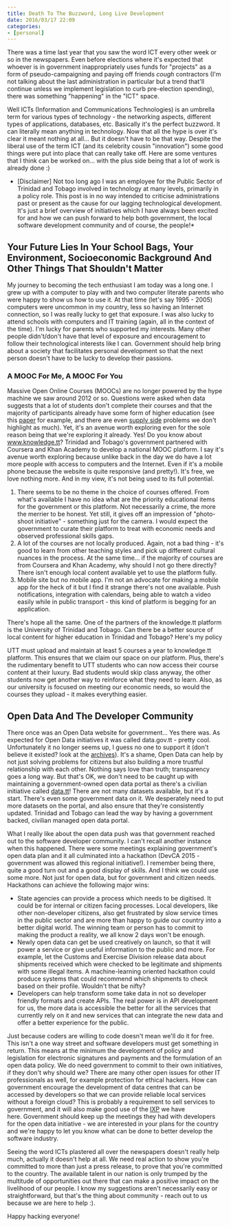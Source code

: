 ```yaml
---
title: Death To The Buzzword, Long Live Development
date: 2016/03/17 22:09
categories:
- [personal]
---
```


There was a time last year that you saw the word ICT every other week or so in the newspapers. Even before elections where it's expected that whoever is in government inappropriately uses funds for "projects" as a form of pseudo-campaigning and paying off friends *cough* contractors (I'm not talking about the last administration in particular but a trend that'll continue unless we implement legislation to curb pre-election spending), there was something "happening" in the "ICT" space.

Well ICTs (Information and Communications Technologies) is an umbrella term for various types of technology - the networking aspects, different types of applications, databases, etc. Basically it's the perfect buzzword. It can literally mean anything in technology. Now that all the hype is over it's clear it meant nothing at all... But it doesn't have to be that way. Despite the liberal use of the term ICT (and its celebrity cousin "innovation") some good things were put into place that can really take off. Here are some ventures that I think can be worked on... with the plus side being that a lot of work is already done :)

* \[Disclaimer\] Not too long ago I was an employee for the Public Sector of Trinidad and Tobago involved in technology at many levels, primarily in a policy role. This post is in no way intended to criticise administrations past or present as the cause for our lagging technological development. It's just a brief overview of initiatives which I have always been excited for and how we can push forward to help both government, the local software development community and of course, the people!*

## Your Future Lies In Your School Bags, Your Environment, Socioeconomic Background And Other Things That Shouldn't Matter

My journey to becoming the tech enthusiast I am today was a long one. I grew up with a computer to play with and two computer literate parents who were happy to show us how to use it. At that time (let's say 1995 - 2005) computers were uncommon in my country, less so having an Internet connection, so I was really lucky to get that exposure. I was also lucky to attend schools with computers and IT training (again, all in the context of the time). I'm lucky for parents who supported my interests. Many other people didn't/don't have that level of exposure and encouragement to follow their technological interests like I can. Government should help bring about a society that facilitates personal development so that the next person doesn't have to be lucky to develop their passions.

### A MOOC For Me, A MOOC For You

Massive Open Online Courses (MOOCs) are no longer powered by the hype machine we saw around 2012 or so. Questions were asked when data suggests that a lot of students don't complete their courses and that the majority of participants already have some form of higher education (see this [paper](http://poseidon01.ssrn.com/delivery.php?ID=281020070003095004110007081019116024050069081053008091070113114125006103085106106031021010033037006104035121114126118006084092045011032005017027021096006110030099026037014034078009064088112015027087068015100099029001023028091022118073113126027092081001&EXT=pdf) for example, and there are even [supply side](http://news.psu.edu/story/395292/2016/02/29/research/mooc-instructors-may-need-more-support-successful-courses) problems we don't highlight as much). Yet, it's an avenue worth exploring even for the sole reason being that we're exploring it already. Yes! Do you know about www.knowledge.tt? Trinidad and Tobago's government partnered with Coursera and Khan Academy to develop a national MOOC platform. I say it's avenue worth exploring because unlike back in the day we do have a lot more people with access to computers and the Internet. Even if it's a mobile phone because the website is quite responsive (and pretty!). It's free, we love nothing more. And in my view, it's not being used to its full potential.

1. There seems to be no theme in the choice of courses offered. From what's available I have no idea what are the priority educational items for the government or this platform. Not necessarily a crime, the more the merrier to be honest. Yet still, it gives off an impression of "photo-shoot initiative" - something just for the camera. I would expect the government to curate their platform to treat with economic needs and observed professional skills gaps.
2. A lot of the courses are not locally produced. Again, not a bad thing - it's good to learn from other teaching styles and pick up different cultural nuances in the process. At the same time... if the majority of courses are from Coursera and Khan Academy, why should I not go there directly? There isn't enough local content available yet to use the platform fully.
3. Mobile site but no mobile app. I'm not an advocate for making a mobile app for the heck of it but I find it strange there's not one available. Push notifications, integration with calendars, being able to watch a video easily while in public transport - this kind of platform is begging for an application.

There's hope all the same. One of the partners of the knowledge.tt platform is the University of Trinidad and Tobago. Can there be a better source of local content for higher education in Trinidad and Tobago? Here's my policy

UTT must upload and maintain at least 5 courses a year to knowledge.tt platform. This ensures that we claim our space on our platform. Plus, there's the rudimentary benefit to UTT students who can now access their course content at their luxury. Bad students would skip class anyway, the other students now get another way to reinforce what they need to learn. Also, as our university is focused on meeting our economic needs, so would the courses they upload - it makes everything easier.

## Open Data And The Developer Community

There once was an Open Data website for government... Yes there was. As expected for Open Data initiatives it was called data.gov.tt - pretty cool. Unfortunately it no longer seems up, I guess no one to support it (don't believe it existed? look at the [archives](http://web.archive.org/web/20160308001307/http://data.gov.tt/)). It's a shame, Open Data can help by not just solving problems for citizens but also building a more trustful relationship with each other. Nothing says love than truth; transparency goes a long way. But that's OK, we don't need to be caught up with maintaining a government-owned open data portal as there's a civilian initiative called [data.tt](http://data.tt/)! There are not many datasets available, but it's a start. There's even some government data on it. We desperately need to put more datasets on the portal, and also ensure that they're consistently updated. Trinidad and Tobago can lead the way by having a government backed, civilian managed open data portal.

What I really like about the open data push was that government reached out to the software developer community. I can't recall another instance when this happened. There were some meetings explaining government's open data plan and it all culminated into a hackathon (DevCA 2015 - government was allowed this regional initiative!). I remember being there, quite a good turn out and a good display of skills. And I think we could use some more. Not just for open data, but for government and citizen needs. Hackathons can achieve the following major wins:

* State agencies can provide a process which needs to be digitised. It could be for internal or citizen facing processes. Local developers, like other non-developer citizens, also get frustrated by slow service times in the public sector and are more than happy to guide our country into a better digital world. The winning team or person has to commit to making the product a reality, we all know 2 days won't be enough.
* Newly open data can get be used creatively on launch, so that it will power a service or give useful information to the public and more. For example, let the Customs and Exercise Division release data about shipments received which were checked to be legitimate and shipments with some illegal items. A machine-learning oriented hackathon could produce systems that could recommend which shipments to check based on their profile. Wouldn't that be nifty?
* Developers can help transform some take data in not so developer friendly formats and create APIs. The real power is in API development for us, the more data is accessible the better for all the services that currently rely on it and new services that can integrate the new data and offer a better experience for the public.

Just because coders are willing to code doesn't mean we'll do it for free. This isn't a one way street and software developers must get something in return. This means at the minimum the development of policy and legislation for electronic signatures and payments and the formulation of an open data policy. We do need government to commit to their own initiatives, if they don't why should we? There are many other open issues for other IT professionals as well, for example protection for ethical hackers. How can government encourage the development of data centres that can be accessed by developers so that we can provide reliable local services without a foreign cloud? This is probably a requirement to sell services to government, and it will also make good use of the [IXP](https://en.wikipedia.org/wiki/Internet_exchange_point) we have here. Government should keep up the meetings they had with developers for the open data initiative - we are interested in your plans for the country and we're happy to let you know what can be done to better develop the software industry.

Seeing the word ICTs plastered all over the newspapers doesn't really help much, actually it doesn't help at all. We need real action to show you're committed to more than just a press release, to prove that you're committed to the country. The available talent in our nation is only trumped by the multitude of opportunities out there that can make a positive impact on the livelihood of our people. I know my suggestions aren't necessarily easy or straightforward, but that's the thing about community - reach out to us because we are here to help :).

Happy hacking everyone!
